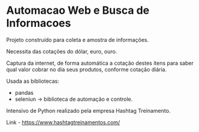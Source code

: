 # Automacao Web e Busca de Informacoes 
 
Projeto construído para coleta e amostra de informações. 

Necessita das cotações do dólar, euro, ouro. 

Captura da internet, de forma automática a cotação destes itens para saber qual valor cobrar no dia seus produtos, conforme cotação diária.

Usada as bibliotecas:
 - pandas
 - seleniun -> biblioteca de automação e controle. 


Intensivo de Python realizado pela empresa Hashtag Treinamento.

Link - https://www.hashtagtreinamentos.com/
